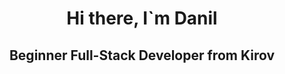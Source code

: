 
<div id="header" align="center">
     <h1>Hi there, I`m Danil </h1>
     <h2>Beginner Full-Stack Developer from Kirov</h2>
</div>
